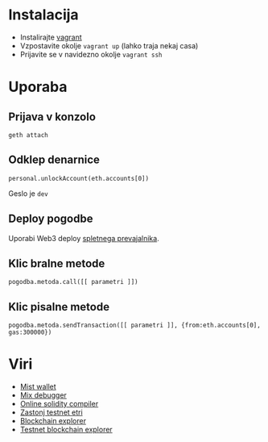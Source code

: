 # Instalacija

- Instalirajte [vagrant](https://www.vagrantup.com/)
- Vzpostavite okolje ``vagrant up`` (lahko traja nekaj casa)
- Prijavite se v navidezno okolje ``vagrant ssh``

# Uporaba

## Prijava v konzolo
```
geth attach
```

## Odklep denarnice
```
personal.unlockAccount(eth.accounts[0])
```
Geslo je ``dev``

## Deploy pogodbe

Uporabi Web3 deploy [spletnega prevajalnika](https://ethereum.github.io/browser-solidity/#version=soljson-latest.js).

## Klic bralne metode

```
pogodba.metoda.call([[ parametri ]])
```

## Klic pisalne metode

```
pogodba.metoda.sendTransaction([[ parametri ]], {from:eth.accounts[0], gas:300000})
```

# Viri

- [Mist wallet](https://github.com/ethereum/mist/releases)
- [Mix debugger](https://github.com/ethereum/webthree-umbrella/releases)
- [Online solidity compiler](https://ethereum.github.io/browser-solidity/)
- [Zastonj testnet etri](https://zerogox.com/ethereum/wei_faucet)
- [Blockchain explorer](http://etherscan.io/)
- [Testnet blockchain explorer](http://testnet.etherscan.io/)
